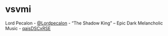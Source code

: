 # vsvmi
Lord Pecalon - [@Lordpecalon](https://www.youtube.com/@Lordpecalon) - “The Shadow King” – Epic Dark Melancholic Music - [qaisDSCxRSE](https://youtu.be/qaisDSCxRSE)
